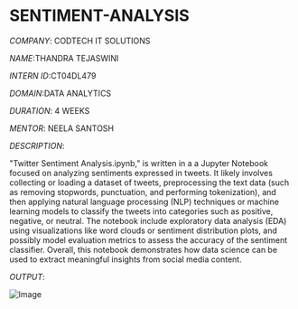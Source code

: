 # SENTIMENT-ANALYSIS

*COMPANY*: CODTECH IT SOLUTIONS

*NAME*:THANDRA TEJASWINI

*INTERN ID*:CT04DL479

*DOMAIN*:DATA ANALYTICS

*DURATION*: 4 WEEKS

*MENTOR*: NEELA SANTOSH

*DESCRIPTION*:

 "Twitter Sentiment Analysis.ipynb," is written in a  a Jupyter Notebook focused on analyzing sentiments expressed in tweets. It likely involves collecting or loading a dataset of tweets, preprocessing the text data (such as removing stopwords, punctuation, and performing tokenization), and then applying natural language processing (NLP) techniques or machine learning models to classify the tweets into categories such as positive, negative, or neutral. The notebook  include exploratory data analysis (EDA) using visualizations like word clouds or sentiment distribution plots, and possibly model evaluation metrics to assess the accuracy of the sentiment classifier. Overall, this notebook demonstrates how data science can be used to extract meaningful insights from social media content.

 *OUTPUT*:

 ![Image](https://github.com/user-attachments/assets/97dead44-576f-4cac-af4a-2d097931d8e7)
